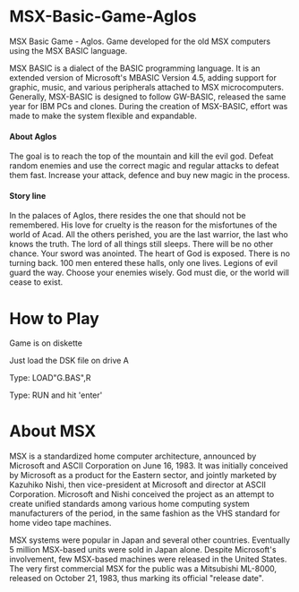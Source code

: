 # MSX-Basic-Game-Aglos
MSX Basic Game - Aglos. Game developed for the old MSX computers using the MSX BASIC language. 

MSX BASIC is a dialect of the BASIC programming language. It is an extended version of Microsoft's MBASIC Version 4.5, adding support for graphic, music, and various peripherals attached to MSX microcomputers. Generally, MSX-BASIC is designed to follow GW-BASIC, released the same year for IBM PCs and clones. During the creation of MSX-BASIC, effort was made to make the system flexible and expandable.

#### About Aglos
The goal is to reach the top of the mountain and kill the evil god. Defeat random enemies and use the correct magic and regular attacks to defeat them fast. Increase your attack, defence and buy new magic in the process.

#### Story line
In the palaces of Aglos, there resides the one that should not be remembered. His love for cruelty is the reason for the misfortunes of the world of Acad. All the others perished, you are the last warrior, the last who knows the truth. The lord of all things still sleeps. There will be no other chance. Your sword was anointed. The heart of God is exposed. There is no turning back. 100 men entered these halls, only one lives. Legions of evil guard the way. Choose your enemies wisely. God must die, or the world will cease to exist.

# How to Play
Game is on diskette

Just load the DSK file on drive A

Type: LOAD"G.BAS",R

Type: RUN and hit 'enter'

# About MSX
MSX is a standardized home computer architecture, announced by Microsoft and ASCII Corporation on June 16, 1983. It was initially conceived by Microsoft as a product for the Eastern sector, and jointly marketed by Kazuhiko Nishi, then vice-president at Microsoft and director at ASCII Corporation. Microsoft and Nishi conceived the project as an attempt to create unified standards among various home computing system manufacturers of the period, in the same fashion as the VHS standard for home video tape machines.

MSX systems were popular in Japan and several other countries. Eventually 5 million MSX-based units were sold in Japan alone. Despite Microsoft's involvement, few MSX-based machines were released in the United States. The very first commercial MSX for the public was a Mitsubishi ML-8000, released on October 21, 1983, thus marking its official "release date".
